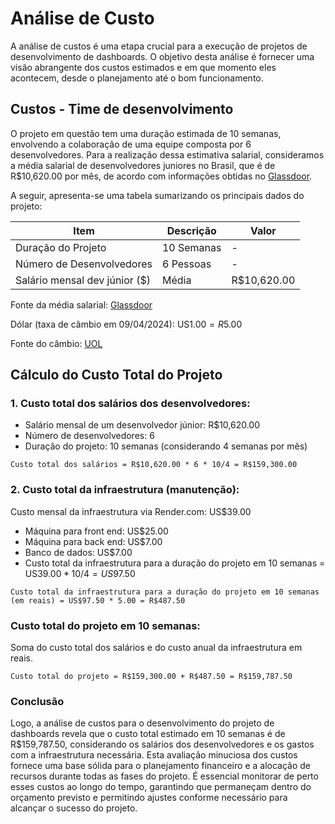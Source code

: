 # Análise de Custo 

A análise de custos é uma etapa crucial para a execução de projetos de desenvolvimento de dashboards.
 O objetivo desta análise é fornecer uma visão abrangente dos custos estimados e em que momento eles acontecem, desde o planejamento até o bom funcionamento.



## Custos - Time de desenvolvimento

O projeto em questão tem uma duração estimada de 10 semanas, envolvendo a colaboração de uma equipe composta por 6 desenvolvedores. Para a realização dessa estimativa salarial, consideramos a média salarial de desenvolvedores juniores no Brasil, que é de R$10,620.00 por mês, de acordo com informações obtidas no [Glassdoor](https://www.glassdoor.com.br/Sal%C3%A1rios/desenvolvedor-de-software-junior-sal%C3%A1rio-SRCH_KO0,32.htm#:~:text=A%20remunera%C3%A7%C3%A3o%20vari%C3%A1vel%20do%20cargo,%24%208.492%20e%20R%24%2022.020). 

A seguir, apresenta-se uma tabela sumarizando os principais dados do projeto:

| Item                        | Descrição                                           | Valor        |
|-----------------------------|-----------------------------------------------------|--------------|
| Duração do Projeto           | 10 Semanas                                          | -            |
| Número de Desenvolvedores    | 6 Pessoas                                           | -            |
| Salário mensal dev júnior ($) | Média                                               | R$10,620.00    |



Fonte da média salarial: [Glassdoor](https://www.glassdoor.com.br/Sal%C3%A1rios/desenvolvedor-de-software-junior-sal%C3%A1rio-SRCH_KO0,32.htm#:~:text=A%20remunera%C3%A7%C3%A3o%20vari%C3%A1vel%20do%20cargo,%24%208.492%20e%20R%24%2022.020)

Dólar (taxa de câmbio em 09/04/2024): US$1.00 = R$5.00

Fonte do câmbio: [UOL](https://economia.uol.com.br/cotacoes/noticias/redacao/2024/04/09/fechamento-dolar-e-ibovespa-9-de-abril.htm)
                                     

## Cálculo do Custo Total do Projeto

### 1. Custo total dos salários dos desenvolvedores:

- Salário mensal de um desenvolvedor júnior: R$10,620.00
- Número de desenvolvedores: 6
- Duração do projeto: 10 semanas (considerando 4 semanas por mês)

```plaintext
Custo total dos salários = R$10,620.00 * 6 * 10/4 = R$159,300.00
```

### 2. Custo total da infraestrutura (manutenção):

Custo mensal da infraestrutura via Render.com: US$39.00

- Máquina para front end: US$25.00
- Máquina para back end: US$7.00
- Banco de dados: US$7.00
- Custo total da infraestrutura para a duração do projeto em 10 semanas = US$39.00 * 10/4 = US$97.50


```plaintext
Custo total da infraestrutura para a duração do projeto em 10 semanas (em reais) = US$97.50 * 5.00 = R$487.50
```

### Custo total do projeto em 10 semanas:

Soma do custo total dos salários e do custo anual da infraestrutura em reais.

```plaintext
Custo total do projeto = R$159,300.00 + R$487.50 = R$159,787.50
```

### Conclusão
Logo, a análise de custos para o desenvolvimento do projeto de dashboards revela que o custo total estimado em 10 semanas é de R$159,787.50, considerando os salários dos desenvolvedores e os gastos com a infraestrutura necessária. Esta avaliação minuciosa dos custos fornece uma base sólida para o planejamento financeiro e a alocação de recursos durante todas as fases do projeto. É essencial monitorar de perto esses custos ao longo do tempo, garantindo que permaneçam dentro do orçamento previsto e permitindo ajustes conforme necessário para alcançar o sucesso do projeto.

